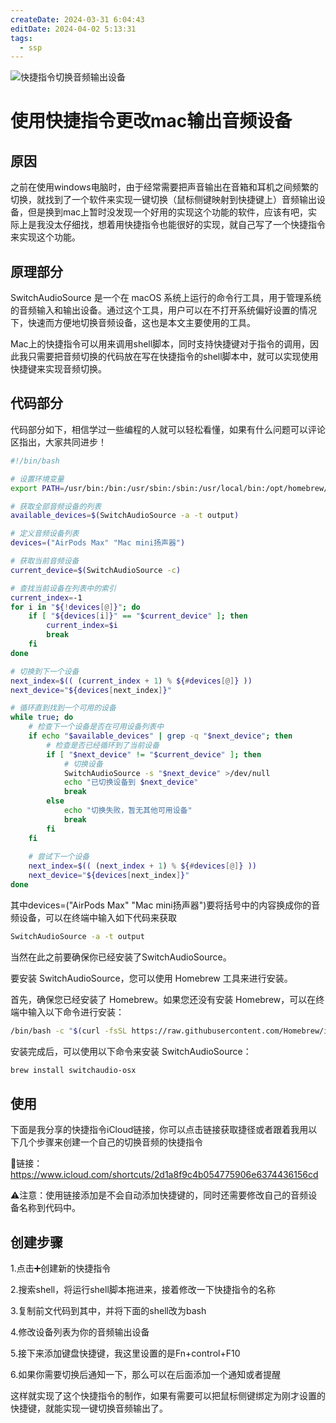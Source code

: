 ```yaml
---
createDate: 2024-03-31 6:04:43
editDate: 2024-04-02 5:13:31
tags:
  - ssp
---
```


![快捷指令切换音频输出设备](https://nowpic.oss-cn-shenzhen.aliyuncs.com/img/%E5%BF%AB%E6%8D%B7%E6%8C%87%E4%BB%A4%E5%88%87%E6%8D%A2%E9%9F%B3%E9%A2%91%E8%BE%93%E5%87%BA%E8%AE%BE%E5%A4%87.png)

# 使用快捷指令更改mac输出音频设备

## 原因

之前在使用windows电脑时，由于经常需要把声音输出在音箱和耳机之间频繁的切换，就找到了一个软件来实现一键切换（鼠标侧键映射到快捷键上）音频输出设备，但是换到mac上暂时没发现一个好用的实现这个功能的软件，应该有吧，实际上是我没太仔细找，想着用快捷指令也能很好的实现，就自己写了一个快捷指令来实现这个功能。

## 原理部分

SwitchAudioSource 是一个在 macOS 系统上运行的命令行工具，用于管理系统的音频输入和输出设备。通过这个工具，用户可以在不打开系统偏好设置的情况下，快速而方便地切换音频设备，这也是本文主要使用的工具。

Mac上的快捷指令可以用来调用shell脚本，同时支持快捷键对于指令的调用，因此我只需要把音频切换的代码放在写在快捷指令的shell脚本中，就可以实现使用快捷键来实现音频切换。

## 代码部分

代码部分如下，相信学过一些编程的人就可以轻松看懂，如果有什么问题可以评论区指出，大家共同进步！

```bash
#!/bin/bash

# 设置环境变量
export PATH=/usr/bin:/bin:/usr/sbin:/sbin:/usr/local/bin:/opt/homebrew/Cellar/switchaudio-osx/1.2.2:$PATH

# 获取全部音频设备的列表
available_devices=$(SwitchAudioSource -a -t output)

# 定义音频设备列表
devices=("AirPods Max" "Mac mini扬声器")

# 获取当前音频设备
current_device=$(SwitchAudioSource -c)

# 查找当前设备在列表中的索引
current_index=-1
for i in "${!devices[@]}"; do
    if [ "${devices[i]}" == "$current_device" ]; then
        current_index=$i
        break
    fi
done

# 切换到下一个设备
next_index=$(( (current_index + 1) % ${#devices[@]} ))
next_device="${devices[next_index]}"

# 循环直到找到一个可用的设备
while true; do
    # 检查下一个设备是否在可用设备列表中
    if echo "$available_devices" | grep -q "$next_device"; then
        # 检查是否已经循环到了当前设备
        if [ "$next_device" != "$current_device" ]; then
            # 切换设备
            SwitchAudioSource -s "$next_device" >/dev/null
            echo "已切换设备到 $next_device"
            break
        else
            echo "切换失败，暂无其他可用设备"
            break
        fi
    fi
    
    # 尝试下一个设备
    next_index=$(( (next_index + 1) % ${#devices[@]} ))
    next_device="${devices[next_index]}"
done
```

其中devices=("AirPods Max" "Mac mini扬声器")要将括号中的内容换成你的音频设备，可以在终端中输入如下代码来获取

```bash
SwitchAudioSource -a -t output
```

当然在此之前要确保你已经安装了SwitchAudioSource。

要安装 SwitchAudioSource，您可以使用 Homebrew 工具来进行安装。

首先，确保您已经安装了 Homebrew。如果您还没有安装 Homebrew，可以在终端中输入以下命令进行安装：

```bash
/bin/bash -c "$(curl -fsSL https://raw.githubusercontent.com/Homebrew/install/HEAD/install.sh)" 
```

 安装完成后，可以使用以下命令来安装 SwitchAudioSource： 

```  bash
brew install switchaudio-osx
```

## 使用

下面是我分享的快捷指令iCloud链接，你可以点击链接获取捷径或者跟着我用以下几个步骤来创建一个自己的切换音频的快捷指令

🔗链接：https://www.icloud.com/shortcuts/2d1a8f9c4b054775906e6374436156cd

⚠️注意：使用链接添加是不会自动添加快捷键的，同时还需要修改自己的音频设备名称到代码中。

## 创建步骤

1.点击➕创建新的快捷指令

2.搜索shell，将运行shell脚本拖进来，接着修改一下快捷指令的名称

3.复制前文代码到其中，并将下面的shell改为bash

4.修改设备列表为你的音频输出设备

5.接下来添加键盘快捷键，我这里设置的是Fn+control+F10

6.如果你需要切换后通知一下，那么可以在后面添加一个通知或者提醒

这样就实现了这个快捷指令的制作，如果有需要可以把鼠标侧键绑定为刚才设置的快捷键，就能实现一键切换音频输出了。

